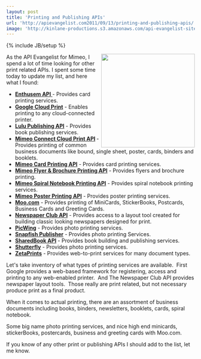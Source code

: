 ```yaml
---
layout: post
title: 'Printing and Publishing APIs'
url: 'http://apievangelist.com2011/09/13/printing-and-publishing-apis/'
image: 'http://kinlane-productions.s3.amazonaws.com/api-evangelist-site/blog/printing-press.jpg'
---
```

{% include JB/setup %}
<div>
     <p>
          <img src="http://kinlane-productions.s3.amazonaws.com/mimeo/printing-press.jpg"  width="250" align="right" />
     </p>
     <p>
          As the API Evangelist for Mimeo, I spend a lot of time looking for other print related APIs. I spent some time today to update my list, and here what I found:
     </p>
     <ul >
          <li>
               <a title="Entusem API" href="/apis/the_enthusem_api_.php"><strong>Enthusem API</strong> </a>- Provides card printing services.
          </li>
          <li>
               <strong><a title="Google Cloud Print" href="/apis/google_cloud_print.php">Google Cloud Print</a></strong> - Enables printing to any cloud-connected printer.
          </li>
          <li>
               <strong><a title="Lulu Publishing API" href="/apis/lulu_publishing_api.php">Lulu Publishing API</a></strong> - Provides book publishing services.
          </li>
          <li>
               <strong><a title="Mimeo Connect Cloud Print API" href="/apis/mimeo_connect_cloud_print_api.php">Mimeo Connect Cloud Print API</a> </strong>- Provides printing of common business documents like bound, single sheet, poster, cards, binders and booklets.
          </li>
          <li>
               <strong><a title="Mime Card Printing API" href="/apis/mimeo_card_printing_api_.php">Mimeo Card Printing API</a></strong> - Provides card printing services.
          </li>
          <li>
               <strong><a title="Mimeo Flyer &amp; Brochure Printing API" href="/apis/mimeo_flyer_&amp;_brochure_printing_api.php">Mimeo Flyer &amp; Brochure Printing API</a></strong> - Provides flyers and brochure printing.
          </li>
          <li>
               <strong><a title="Mimeo Spiral Notebook Printing API" href="http://mimeoconnect.3scale.net/wiki/spiral-notebook-printing-api">Mimeo Spiral Notebook Printing API</a></strong> - Provides spiral notebook printing services.
          </li>
          <li>
               <strong><a title="Mimeo Poster Printing API" href="/apis/mimeo_poster_printing_api.php">Mimeo Poster Printing API</a></strong> - Provides poster printing services.
          </li>
          <li>
               <strong><a title="Moo.com" href="/apis/moo_api.php">Moo.com</a></strong> - Provides printing of MiniCards, StickerBooks, Postcards, Business Cards and Greeting Cards.
          </li>
          <li>
               <strong><a title="Newspaper Club API" href="/apis/newspaper_club_api.php">Newspaper Club API</a></strong> - Provides access to a layout tool created for building classic looking newspapers designed for print.
          </li>
          <li>
               <strong><a title="PicWing" href="http://www.picwing.com/apidocs">PicWing</a></strong> - Provides photo printing services.
          </li>
          <li>
               <strong><a title="Snapfish Publisher" href="/apis/snapfish_publisher.php">Snapfish Publisher</a></strong> - Provides photo printing Services.
          </li>
          <li>
               <strong><a title="ShareBook API" href="/apis/sharedbook_api.php">SharedBook API</a></strong> - Provides book building and publishing services.
          </li>
          <li>
               <strong><a title="Shutterfly" href="/apis/shutterfly_api.php">Shutterfly</a></strong> - Provides photo printing services.
          </li>
          <li>
               <strong><a title="ZetaPrints" href="http://www.zetaprints.com/help/about-web-to-print-api/">ZetaPrints</a></strong> - Provides web-to-print services for many document types.
          </li>
     </ul>
     <p>
          Let's take inventory of what types of printing services are available.  First Google provides a web-based framework for registering, access and printing to any web-enabled printer.  And The Newspaper Club API provides newspaper layout tools.  Those really are print related, but not necessary produce print as a final product.
     </p>
     <p>
          When it comes to actual printing, there are an assortment of business documents including books, binders, newsletters, booklets, cards, spiral notebook.
     </p>
     <p>
          Some big name photo printing services, and nice high end minicards, stickerBooks, postercards, business and greeting cards with Moo.com.
     </p>
     <p>
          If you know of any other print or publishing APIs I should add to the list, let me know.
     </p>
</div>
